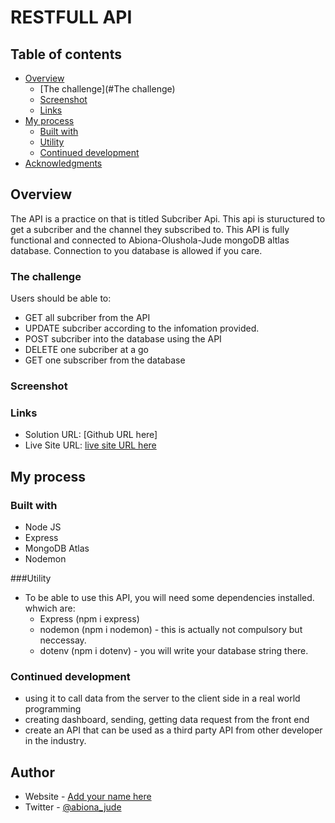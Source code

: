 # RESTFULL API


## Table of contents

- [Overview](#Overview)
  - [The challenge](#The challenge)
  - [Screenshot](#Screenhot)
  - [Links](#Links)
- [My process](#Process)
  - [Built with](#Built-with)
  - [Utility](#Utility)
  - [Continued development](#)
- [Acknowledgments](#)


## Overview

 The API is a practice on that is titled Subcriber Api. This api is stuructured to get a subcriber and the channel they subscribed to. This API is fully functional and connected to Abiona-Olushola-Jude mongoDB altlas database. Connection to you database is allowed if you care.


### The challenge

Users should be able to:

- GET all subcriber from the API
- UPDATE subcriber according  to the infomation provided.
- POST subcriber into the database using the API
- DELETE one subcriber at a go
- GET one subscriber from the database

### Screenshot



### Links

- Solution URL: [Github URL here]
- Live Site URL: [ live site URL here](https://your-live-site-url.com)

## My process

### Built with

- Node JS
- Express
- MongoDB Atlas
- Nodemon


###Utility

- To be able to use this API, you will need some dependencies installed. whwich are:
	- Express (npm i express)
	- nodemon (npm i nodemon) - this is actually not compulsory but neccessay.
	- dotenv (npm i dotenv) - you will write your database string there.



### Continued development

- using it to call data from the server to the client side in a real world programming
- creating dashboard, sending, getting data request from the front end
- create an API that can be used as a third party API from other developer in the industry. 


## Author

- Website - [Add your name here](https://www.your-site.com)
- Twitter - [@abiona_jude](https://www.twitter.com/abiona_jude)

